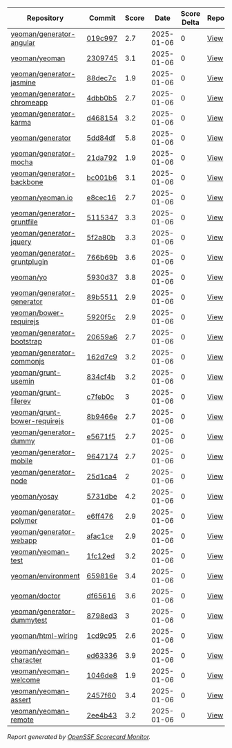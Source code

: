 <!-- OPENSSF-SCORECARD-MONITOR:START -->

| Repository | Commit | Score | Date | Score Delta | Report | StepSecurity |
| -- | -- | -- | -- | -- | -- | -- |
| [yeoman/generator-angular](https://github.com/yeoman/generator-angular) | [019c997](https://github.com/yeoman/generator-angular/commit/019c99702fd8b87043b12012da0c6bf59e5b4771) | 2.7 | 2025-01-06 | 0 | [View](https://ossf.github.io/scorecard-visualizer/#/projects/github.com/yeoman/generator-angular/commit/019c99702fd8b87043b12012da0c6bf59e5b4771) | [Fix it](https://app.stepsecurity.io/securerepo?repo=yeoman/generator-angular) |
| [yeoman/yeoman](https://github.com/yeoman/yeoman) | [2309745](https://github.com/yeoman/yeoman/commit/230974531caf87ccfe518f2fe673600742f2f753) | 3.1 | 2025-01-06 | 0 | [View](https://ossf.github.io/scorecard-visualizer/#/projects/github.com/yeoman/yeoman/commit/230974531caf87ccfe518f2fe673600742f2f753) | [Fix it](https://app.stepsecurity.io/securerepo?repo=yeoman/yeoman) |
| [yeoman/generator-jasmine](https://github.com/yeoman/generator-jasmine) | [88dec7c](https://github.com/yeoman/generator-jasmine/commit/88dec7cf4ce86a7877bc17cf67070694ebd875a2) | 1.9 | 2025-01-06 | 0 | [View](https://ossf.github.io/scorecard-visualizer/#/projects/github.com/yeoman/generator-jasmine/commit/88dec7cf4ce86a7877bc17cf67070694ebd875a2) | [Fix it](https://app.stepsecurity.io/securerepo?repo=yeoman/generator-jasmine) |
| [yeoman/generator-chromeapp](https://github.com/yeoman/generator-chromeapp) | [4dbb0b5](https://github.com/yeoman/generator-chromeapp/commit/4dbb0b573d2b56fdc6530c0b563257001e9bb9f4) | 2.7 | 2025-01-06 | 0 | [View](https://ossf.github.io/scorecard-visualizer/#/projects/github.com/yeoman/generator-chromeapp/commit/4dbb0b573d2b56fdc6530c0b563257001e9bb9f4) | [Fix it](https://app.stepsecurity.io/securerepo?repo=yeoman/generator-chromeapp) |
| [yeoman/generator-karma](https://github.com/yeoman/generator-karma) | [d468154](https://github.com/yeoman/generator-karma/commit/d4681549e3ad3c454be88dc5e80d288e7452e1d3) | 3.2 | 2025-01-06 | 0 | [View](https://ossf.github.io/scorecard-visualizer/#/projects/github.com/yeoman/generator-karma/commit/d4681549e3ad3c454be88dc5e80d288e7452e1d3) | [Fix it](https://app.stepsecurity.io/securerepo?repo=yeoman/generator-karma) |
| [yeoman/generator](https://github.com/yeoman/generator) | [5dd84df](https://github.com/yeoman/generator/commit/5dd84df00dbf2a67fd068692808237372df56649) | 5.8 | 2025-01-06 | 0 | [View](https://ossf.github.io/scorecard-visualizer/#/projects/github.com/yeoman/generator/commit/5dd84df00dbf2a67fd068692808237372df56649) | [Fix it](https://app.stepsecurity.io/securerepo?repo=yeoman/generator) |
| [yeoman/generator-mocha](https://github.com/yeoman/generator-mocha) | [21da792](https://github.com/yeoman/generator-mocha/commit/21da7926613dba0d404135798cfb8d8b4161acb1) | 1.9 | 2025-01-06 | 0 | [View](https://ossf.github.io/scorecard-visualizer/#/projects/github.com/yeoman/generator-mocha/commit/21da7926613dba0d404135798cfb8d8b4161acb1) | [Fix it](https://app.stepsecurity.io/securerepo?repo=yeoman/generator-mocha) |
| [yeoman/generator-backbone](https://github.com/yeoman/generator-backbone) | [bc001b6](https://github.com/yeoman/generator-backbone/commit/bc001b6d5f282c9f5808b815c9d1483a2963fd3c) | 3.1 | 2025-01-06 | 0 | [View](https://ossf.github.io/scorecard-visualizer/#/projects/github.com/yeoman/generator-backbone/commit/bc001b6d5f282c9f5808b815c9d1483a2963fd3c) | [Fix it](https://app.stepsecurity.io/securerepo?repo=yeoman/generator-backbone) |
| [yeoman/yeoman.io](https://github.com/yeoman/yeoman.io) | [e8cec16](https://github.com/yeoman/yeoman.io/commit/e8cec16903a9de7c372b7b372d5a7cbcb16d81be) | 2.7 | 2025-01-06 | 0 | [View](https://ossf.github.io/scorecard-visualizer/#/projects/github.com/yeoman/yeoman.io/commit/e8cec16903a9de7c372b7b372d5a7cbcb16d81be) | [Fix it](https://app.stepsecurity.io/securerepo?repo=yeoman/yeoman.io) |
| [yeoman/generator-gruntfile](https://github.com/yeoman/generator-gruntfile) | [5115347](https://github.com/yeoman/generator-gruntfile/commit/5115347bc928abb3fc9802a11faab4e09e5930e6) | 3.3 | 2025-01-06 | 0 | [View](https://ossf.github.io/scorecard-visualizer/#/projects/github.com/yeoman/generator-gruntfile/commit/5115347bc928abb3fc9802a11faab4e09e5930e6) | [Fix it](https://app.stepsecurity.io/securerepo?repo=yeoman/generator-gruntfile) |
| [yeoman/generator-jquery](https://github.com/yeoman/generator-jquery) | [5f2a80b](https://github.com/yeoman/generator-jquery/commit/5f2a80bb1307981e0d0bcfa63599f47464bd083d) | 3.3 | 2025-01-06 | 0 | [View](https://ossf.github.io/scorecard-visualizer/#/projects/github.com/yeoman/generator-jquery/commit/5f2a80bb1307981e0d0bcfa63599f47464bd083d) | [Fix it](https://app.stepsecurity.io/securerepo?repo=yeoman/generator-jquery) |
| [yeoman/generator-gruntplugin](https://github.com/yeoman/generator-gruntplugin) | [766b69b](https://github.com/yeoman/generator-gruntplugin/commit/766b69b61ee526dd9beb7859fd49fac6e1c76d2f) | 3.6 | 2025-01-06 | 0 | [View](https://ossf.github.io/scorecard-visualizer/#/projects/github.com/yeoman/generator-gruntplugin/commit/766b69b61ee526dd9beb7859fd49fac6e1c76d2f) | [Fix it](https://app.stepsecurity.io/securerepo?repo=yeoman/generator-gruntplugin) |
| [yeoman/yo](https://github.com/yeoman/yo) | [5930d37](https://github.com/yeoman/yo/commit/5930d37452cef7d9dc9a66296d7ca75f55a8cd07) | 3.8 | 2025-01-06 | 0 | [View](https://ossf.github.io/scorecard-visualizer/#/projects/github.com/yeoman/yo/commit/5930d37452cef7d9dc9a66296d7ca75f55a8cd07) | [Fix it](https://app.stepsecurity.io/securerepo?repo=yeoman/yo) |
| [yeoman/generator-generator](https://github.com/yeoman/generator-generator) | [89b5511](https://github.com/yeoman/generator-generator/commit/89b5511152fd4a6013facfd221d8b8ccdafa8ccf) | 2.9 | 2025-01-06 | 0 | [View](https://ossf.github.io/scorecard-visualizer/#/projects/github.com/yeoman/generator-generator/commit/89b5511152fd4a6013facfd221d8b8ccdafa8ccf) | [Fix it](https://app.stepsecurity.io/securerepo?repo=yeoman/generator-generator) |
| [yeoman/bower-requirejs](https://github.com/yeoman/bower-requirejs) | [5920f5c](https://github.com/yeoman/bower-requirejs/commit/5920f5c2f4feffc8f3f13eef6199f90a8045f5f2) | 2.9 | 2025-01-06 | 0 | [View](https://ossf.github.io/scorecard-visualizer/#/projects/github.com/yeoman/bower-requirejs/commit/5920f5c2f4feffc8f3f13eef6199f90a8045f5f2) | [Fix it](https://app.stepsecurity.io/securerepo?repo=yeoman/bower-requirejs) |
| [yeoman/generator-bootstrap](https://github.com/yeoman/generator-bootstrap) | [20659a6](https://github.com/yeoman/generator-bootstrap/commit/20659a65fd2ca2da7c02678a0bd490528c819df0) | 2.7 | 2025-01-06 | 0 | [View](https://ossf.github.io/scorecard-visualizer/#/projects/github.com/yeoman/generator-bootstrap/commit/20659a65fd2ca2da7c02678a0bd490528c819df0) | [Fix it](https://app.stepsecurity.io/securerepo?repo=yeoman/generator-bootstrap) |
| [yeoman/generator-commonjs](https://github.com/yeoman/generator-commonjs) | [162d7c9](https://github.com/yeoman/generator-commonjs/commit/162d7c92da425193d6166ad7d08c20c58971b1b6) | 3.2 | 2025-01-06 | 0 | [View](https://ossf.github.io/scorecard-visualizer/#/projects/github.com/yeoman/generator-commonjs/commit/162d7c92da425193d6166ad7d08c20c58971b1b6) | [Fix it](https://app.stepsecurity.io/securerepo?repo=yeoman/generator-commonjs) |
| [yeoman/grunt-usemin](https://github.com/yeoman/grunt-usemin) | [834cf4b](https://github.com/yeoman/grunt-usemin/commit/834cf4b5c8bd5c95637bdff7b82ed32e0494e243) | 3.2 | 2025-01-06 | 0 | [View](https://ossf.github.io/scorecard-visualizer/#/projects/github.com/yeoman/grunt-usemin/commit/834cf4b5c8bd5c95637bdff7b82ed32e0494e243) | [Fix it](https://app.stepsecurity.io/securerepo?repo=yeoman/grunt-usemin) |
| [yeoman/grunt-filerev](https://github.com/yeoman/grunt-filerev) | [c7feb0c](https://github.com/yeoman/grunt-filerev/commit/c7feb0c09c94c0729460f3bfe74c6b25ff09d20d) | 3 | 2025-01-06 | 0 | [View](https://ossf.github.io/scorecard-visualizer/#/projects/github.com/yeoman/grunt-filerev/commit/c7feb0c09c94c0729460f3bfe74c6b25ff09d20d) | [Fix it](https://app.stepsecurity.io/securerepo?repo=yeoman/grunt-filerev) |
| [yeoman/grunt-bower-requirejs](https://github.com/yeoman/grunt-bower-requirejs) | [8b9466e](https://github.com/yeoman/grunt-bower-requirejs/commit/8b9466eca49d55cfa0c2dbfd63e974dfcd5d82a8) | 2.7 | 2025-01-06 | 0 | [View](https://ossf.github.io/scorecard-visualizer/#/projects/github.com/yeoman/grunt-bower-requirejs/commit/8b9466eca49d55cfa0c2dbfd63e974dfcd5d82a8) | [Fix it](https://app.stepsecurity.io/securerepo?repo=yeoman/grunt-bower-requirejs) |
| [yeoman/generator-dummy](https://github.com/yeoman/generator-dummy) | [e5671f5](https://github.com/yeoman/generator-dummy/commit/e5671f5104f86cb6d8abca448a1246340e81f7ae) | 2.7 | 2025-01-06 | 0 | [View](https://ossf.github.io/scorecard-visualizer/#/projects/github.com/yeoman/generator-dummy/commit/e5671f5104f86cb6d8abca448a1246340e81f7ae) | [Fix it](https://app.stepsecurity.io/securerepo?repo=yeoman/generator-dummy) |
| [yeoman/generator-mobile](https://github.com/yeoman/generator-mobile) | [9647174](https://github.com/yeoman/generator-mobile/commit/96471740d4b02e0a067801ec1356fc9bf0a6ee82) | 2.7 | 2025-01-06 | 0 | [View](https://ossf.github.io/scorecard-visualizer/#/projects/github.com/yeoman/generator-mobile/commit/96471740d4b02e0a067801ec1356fc9bf0a6ee82) | [Fix it](https://app.stepsecurity.io/securerepo?repo=yeoman/generator-mobile) |
| [yeoman/generator-node](https://github.com/yeoman/generator-node) | [25d1ca4](https://github.com/yeoman/generator-node/commit/25d1ca4ea2122ce08b88398848e6df41f54cbe1a) | 2 | 2025-01-06 | 0 | [View](https://ossf.github.io/scorecard-visualizer/#/projects/github.com/yeoman/generator-node/commit/25d1ca4ea2122ce08b88398848e6df41f54cbe1a) | [Fix it](https://app.stepsecurity.io/securerepo?repo=yeoman/generator-node) |
| [yeoman/yosay](https://github.com/yeoman/yosay) | [5731dbe](https://github.com/yeoman/yosay/commit/5731dbef505820e1493a90ffd94b846bce0b6610) | 4.2 | 2025-01-06 | 0 | [View](https://ossf.github.io/scorecard-visualizer/#/projects/github.com/yeoman/yosay/commit/5731dbef505820e1493a90ffd94b846bce0b6610) | [Fix it](https://app.stepsecurity.io/securerepo?repo=yeoman/yosay) |
| [yeoman/generator-polymer](https://github.com/yeoman/generator-polymer) | [e6ff476](https://github.com/yeoman/generator-polymer/commit/e6ff476e8dd7b7d8a17e7c1fc2844fd5cbf0a569) | 2.9 | 2025-01-06 | 0 | [View](https://ossf.github.io/scorecard-visualizer/#/projects/github.com/yeoman/generator-polymer/commit/e6ff476e8dd7b7d8a17e7c1fc2844fd5cbf0a569) | [Fix it](https://app.stepsecurity.io/securerepo?repo=yeoman/generator-polymer) |
| [yeoman/generator-webapp](https://github.com/yeoman/generator-webapp) | [afac1ce](https://github.com/yeoman/generator-webapp/commit/afac1ce6ccdbe3cd2f72b1a12700b79152c9c2c3) | 2.9 | 2025-01-06 | 0 | [View](https://ossf.github.io/scorecard-visualizer/#/projects/github.com/yeoman/generator-webapp/commit/afac1ce6ccdbe3cd2f72b1a12700b79152c9c2c3) | [Fix it](https://app.stepsecurity.io/securerepo?repo=yeoman/generator-webapp) |
| [yeoman/yeoman-test](https://github.com/yeoman/yeoman-test) | [1fc12ed](https://github.com/yeoman/yeoman-test/commit/1fc12ed3bd32a776e0d7b7ccb16e83cc2d152962) | 3.2 | 2025-01-06 | 0 | [View](https://ossf.github.io/scorecard-visualizer/#/projects/github.com/yeoman/yeoman-test/commit/1fc12ed3bd32a776e0d7b7ccb16e83cc2d152962) | [Fix it](https://app.stepsecurity.io/securerepo?repo=yeoman/yeoman-test) |
| [yeoman/environment](https://github.com/yeoman/environment) | [659816e](https://github.com/yeoman/environment/commit/659816e46a9699907d8a3cf2e0d1963abe3210b0) | 3.4 | 2025-01-06 | 0 | [View](https://ossf.github.io/scorecard-visualizer/#/projects/github.com/yeoman/environment/commit/659816e46a9699907d8a3cf2e0d1963abe3210b0) | [Fix it](https://app.stepsecurity.io/securerepo?repo=yeoman/environment) |
| [yeoman/doctor](https://github.com/yeoman/doctor) | [df65616](https://github.com/yeoman/doctor/commit/df65616a23f9c984f2cfbf44fc48800b85dc0fe2) | 3.6 | 2025-01-06 | 0 | [View](https://ossf.github.io/scorecard-visualizer/#/projects/github.com/yeoman/doctor/commit/df65616a23f9c984f2cfbf44fc48800b85dc0fe2) | [Fix it](https://app.stepsecurity.io/securerepo?repo=yeoman/doctor) |
| [yeoman/generator-dummytest](https://github.com/yeoman/generator-dummytest) | [8798ed3](https://github.com/yeoman/generator-dummytest/commit/8798ed3152952c99a63cc7adf9716e9f9da35d68) | 3 | 2025-01-06 | 0 | [View](https://ossf.github.io/scorecard-visualizer/#/projects/github.com/yeoman/generator-dummytest/commit/8798ed3152952c99a63cc7adf9716e9f9da35d68) | [Fix it](https://app.stepsecurity.io/securerepo?repo=yeoman/generator-dummytest) |
| [yeoman/html-wiring](https://github.com/yeoman/html-wiring) | [1cd9c95](https://github.com/yeoman/html-wiring/commit/1cd9c95628e7451d8ba665bb2aed7f2b04c2cc1a) | 2.6 | 2025-01-06 | 0 | [View](https://ossf.github.io/scorecard-visualizer/#/projects/github.com/yeoman/html-wiring/commit/1cd9c95628e7451d8ba665bb2aed7f2b04c2cc1a) | [Fix it](https://app.stepsecurity.io/securerepo?repo=yeoman/html-wiring) |
| [yeoman/yeoman-character](https://github.com/yeoman/yeoman-character) | [ed63336](https://github.com/yeoman/yeoman-character/commit/ed63336bbd75007e02a45734ce6655722bdb116b) | 3.9 | 2025-01-06 | 0 | [View](https://ossf.github.io/scorecard-visualizer/#/projects/github.com/yeoman/yeoman-character/commit/ed63336bbd75007e02a45734ce6655722bdb116b) | [Fix it](https://app.stepsecurity.io/securerepo?repo=yeoman/yeoman-character) |
| [yeoman/yeoman-welcome](https://github.com/yeoman/yeoman-welcome) | [1046de8](https://github.com/yeoman/yeoman-welcome/commit/1046de8677536d5f6b2c2b186b6e3a788f59574d) | 1.9 | 2025-01-06 | 0 | [View](https://ossf.github.io/scorecard-visualizer/#/projects/github.com/yeoman/yeoman-welcome/commit/1046de8677536d5f6b2c2b186b6e3a788f59574d) | [Fix it](https://app.stepsecurity.io/securerepo?repo=yeoman/yeoman-welcome) |
| [yeoman/yeoman-assert](https://github.com/yeoman/yeoman-assert) | [2457f60](https://github.com/yeoman/yeoman-assert/commit/2457f60d82448a5ea40943fd7e36681a7987b0b2) | 3.4 | 2025-01-06 | 0 | [View](https://ossf.github.io/scorecard-visualizer/#/projects/github.com/yeoman/yeoman-assert/commit/2457f60d82448a5ea40943fd7e36681a7987b0b2) | [Fix it](https://app.stepsecurity.io/securerepo?repo=yeoman/yeoman-assert) |
| [yeoman/yeoman-remote](https://github.com/yeoman/yeoman-remote) | [2ee4b43](https://github.com/yeoman/yeoman-remote/commit/2ee4b4369e823522b7ce3407e403c0caabefeeff) | 3.2 | 2025-01-06 | 0 | [View](https://ossf.github.io/scorecard-visualizer/#/projects/github.com/yeoman/yeoman-remote/commit/2ee4b4369e823522b7ce3407e403c0caabefeeff) | [Fix it](https://app.stepsecurity.io/securerepo?repo=yeoman/yeoman-remote) |

_Report generated by [OpenSSF Scorecard Monitor](https://github.com/ossf/scorecard-monitor)._

<!-- OPENSSF-SCORECARD-MONITOR:END -->
